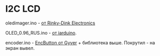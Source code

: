 # I2C LCD 

oledimager.ino - [от Rinky-Dink Electronics](http://www.rinkydinkelectronics.com/library.php?id=79)

OLED_0.96_RUS.ino - [от iarduino](https://iarduino.ru/file/341.html).

encoder.ino - [EncButton от Gyver](https://github.com/GyverLibs/EncButton) + библиотека выше. Покрутил - на экран вывел.
